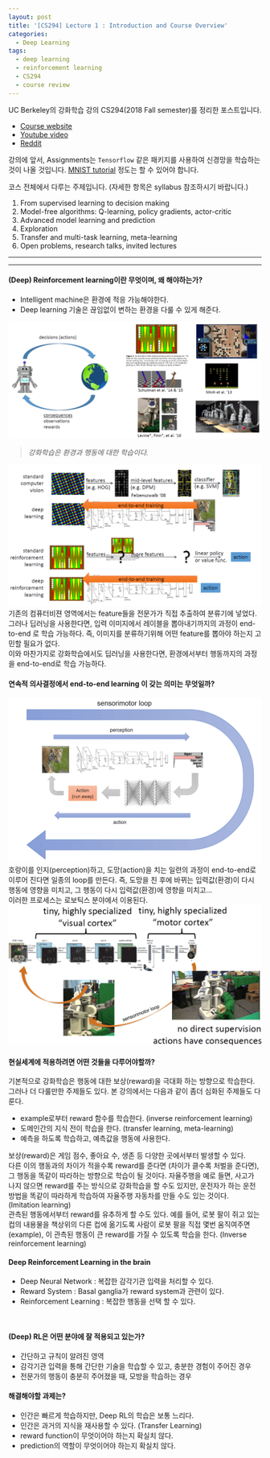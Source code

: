```yaml
---
layout: post
title: '[CS294] Lecture 1 : Introduction and Course Overview'
categories:
  - Deep Learning
tags:
  - deep learning
  - reinforcement learning
  - CS294
  - course review
---
```


UC Berkeley의 강화학습 강의 CS294(2018 Fall semester)를 정리한 포스트입니다.

* [Course website](http://rail.eecs.berkeley.edu/deeprlcourse/)
* [Youtube video](https://www.youtube.com/playlist?list=PLkFD6_40KJIxJMR-j5A1mkxK26gh_qg37)
* [Reddit](https://www.reddit.com/r/berkeleydeeprlcourse/)

강의에 앞서, Assignments는 `Tensorflow` 같은 패키지를 사용하여 신경망을 학습하는 것이 나올 것입니다. [MNIST tutorial](https://leejunhyun.github.io/coding/2018/09/01/TF-fashion-mnist.html) 정도는 할 수 있어야 합니다.


코스 전체에서 다루는 주제입니다. (자세한 항목은 syllabus 참조하시기 바랍니다.)
1. From supervised learning to decision making
2. Model-free algorithms: Q-learning, policy gradients, actor-critic
3. Advanced model learning and prediction
4. Exploration
5. Transfer and multi-task learning, meta-learning
6. Open problems, research talks, invited lectures

---
---

#### (Deep) Reinforcement learning이란 무엇이며, 왜 해야하는가?
* Intelligent machine은 환경에 적응 가능해야한다.
* Deep learning 기술은 끊임없이 변하는 환경을 다룰 수 있게 해준다.

![CS294-01-01](/assets/img/Deeplearning/CS294/01/CS294-01-01.png)
> _강화학습은 환경과 행동에 대한 학습이다._

![CS294-01-02](/assets/img/Deeplearning/CS294/01/CS294-01-02.png)
기존의 컴퓨터비젼 영역에서는 feature들을 전문가가 직접 추출하여 분류기에 넣었다. 그러나 딥러닝을 사용한다면, 입력 이미지에서 레이블을 뽑아내기까지의 과정이 end-to-end 로 학습 가능하다. 즉, 이미지를 분류하기위해 어떤 feature를 뽑아야 하는지 고민할 필요가 없다.<br>
이와 마찬가지로 강화학습에서도 딥러닝을 사용한다면, 환경에서부터 행동까지의 과정을 end-to-end로 학습 가능하다.

#### 연속적 의사결정에서 end-to-end learning 이 갖는 의미는 무엇일까?
![CS294-01-03](/assets/img/Deeplearning/CS294/01/CS294-01-03.png)
호랑이를 인지(perception)하고, 도망(action)을 치는 일련의 과정이 end-to-end로 이루어 진다면 일종의 loop를 만든다. 즉, 도망을 친 후에 바뀌는 입력값(환경)이 다시 행동에 영향을 미치고, 그 행동이 다시 입력값(환경)에 영향을 미치고...<br>
이러한 프로세스는 로보틱스 분야에서 이용된다.
![CS294-01-04](/assets/img/Deeplearning/CS294/01/CS294-01-04.png)

#### 현실세계에 적용하려면 어떤 것들을 다루어야할까?
기본적으로 강화학습은 행동에 대한 보상(reward)을 극대화 하는 방향으로 학습한다. 그러나 더 다룰만한 주제들도 있다. 본 강의에서는 다음과 같이 좀더 심화된 주제들도 다룬다.
* example로부터 reward 함수를 학습한다. (inverse reinforcement learning)
* 도메인간의 지식 전이 학습을 한다. (transfer learning, meta-learning)
* 예측을 하도록 학습하고, 예측값을 행동에 사용한다.

보상(reward)은 게임 점수, 좋아요 수, 생존 등 다양한 곳에서부터 발생할 수 있다.<br> 
다른 이의 행동과의 차이가 적을수록 reward를 준다면 (차이가 클수록 처벌을 준다면), 그 행동을 똑같이 따라하는 방향으로 학습이 될 것이다. 자율주행을 예로 들면, 사고가 나지 않으면 reward를 주는 방식으로 강화학습을 할 수도 있지만, 운전자가 하는 운전방법을 똑같이 따라하게 학습하여 자율주행 자동차를 만들 수도 있는 것이다. (Imitation learning)<br>
관측된 행동에서부터 reward를 유추하게 할 수도 있다. 예를 들어, 로봇 팔이 쥐고 있는 컵의 내용물을 책상위의 다른 컵에 옮기도록 사람이 로봇 팔을 직접 몇번 움직여주면 (example), 이 관측된 행동이 큰 reward를 가질 수 있도록 학습을 한다. (Inverse reinforcement learning)

#### Deep Reinforcement Learning in the brain
* Deep Neural Network : 복잡한 감각기관 입력을 처리할 수 있다.
* Reward System : Basal ganglia가 reward system과 관련이 있다.
* Reinforcement Learning : 복잡한 행동을 선택 할 수 있다.
<br>

#### (Deep) RL은 어떤 분야에 잘 적용되고 있는가?
* 간단하고 규칙이 알려진 영역
* 감각기관 입력을 통해 간단한 기술을 학습할 수 있고, 충분한 경험이 주어진 경우
* 전문가의 행동이 충분히 주어졌을 때, 모방을 학습하는 경우

#### 해결해야할 과제는?
* 인간은 빠르게 학습하지만, Deep RL의 학습은 보통 느리다.
* 인간은 과거의 지식을 재사용할 수 있다. (Transfer Learning)
* reward function이 무엇이어야 하는지 확실치 않다.
* prediction의 역할이 무엇이어야 하는지 확실치 않다.


